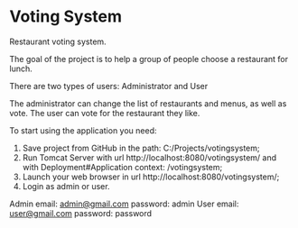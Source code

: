 # Voting System

Restaurant voting system.

The goal of the project is to help a group of people choose a restaurant for lunch.

There are two types of users: Administrator and User

The administrator can change the list of restaurants and menus, as well as vote.
The user can vote for the restaurant they like.

To start using the application you need:
1. Save project from GitHub in the path: C:/Projects/votingsystem;
2. Run Tomcat Server with url http://localhost:8080/votingsystem/ and with
   Deployment#Application context: /votingsystem;
3. Launch your web browser in url http://localhost:8080/votingsystem/;
4. Login as admin or user.

Admin email: admin@gmail.com  password: admin
User email: user@gmail.com  password: password
